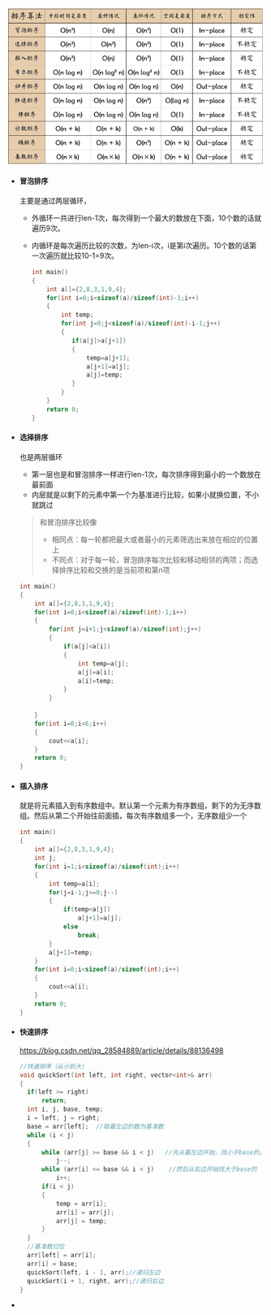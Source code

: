 ![](image/33.png)

- #### 冒泡排序

  主要是通过两层循环，

  - 外循环一共进行len-1次，每次得到一个最大的数放在下面，10个数的话就遍历9次。

  - 内循环是每次遍历比较的次数，为len-i次，i是第i次遍历。10个数的话第一次遍历就比较10-1=9次。

    ```c++
    int main()
    {
        int a[]={2,8,3,1,9,4};
        for(int i=0;i<sizeof(a)/sizeof(int)-1;i++)
        {
            int temp;
            for(int j=0;j<sizeof(a)/sizeof(int)-i-1;j++)
            {
               if(a[j]>a[j+1])
               {
                   temp=a[j+1];
                   a[j+1]=a[j];
                   a[j]=temp;
               }
            }
        }
        return 0;
    }
    ```

- #### 选择排序

  也是两层循环

  - 第一层也是和冒泡排序一样进行len-1次，每次排序得到最小的一个数放在最前面
  - 内层就是以剩下的元素中第一个为基准进行比较，如果小就换位置，不小就跳过

  > 和冒泡排序比较像
  >
  > - 相同点：每一轮都把最大或者最小的元素筛选出来放在相应的位置上
  > - 不同点：对于每一轮，冒泡排序每次比较和移动相邻的两项；而选择排序比较和交换的是当前项和第n项

  ```c++
  int main()
  {
      int a[]={2,8,3,1,9,4};
      for(int i=0;i<sizeof(a)/sizeof(int)-1;i++)
      {
          for(int j=i+1;j<sizeof(a)/sizeof(int);j++)
          {
              if(a[j]<a[i])
              {
                  int temp=a[j];
                  a[j]=a[i];
                  a[i]=temp;
              }
          }
  
      }
      for(int i=0;i<6;i++)
      {
          cout<<a[i];
      }
      return 0;
  }
  ```

- #### 插入排序

  就是将元素插入到有序数组中。默认第一个元素为有序数组，剩下的为无序数组。然后从第二个开始往前面插，每次有序数组多一个，无序数组少一个

  ```c++
  int main()
  {
      int a[]={2,8,3,1,9,4};
      int j;
      for(int i=1;i<sizeof(a)/sizeof(int);i++)
      {
          int temp=a[i];
          for(j=i-1;j>=0;j--)
          {
              if(temp<a[j])
                  a[j+1]=a[j];
              else
                  break;
          }
          a[j+1]=temp;
      }
      for(int i=0;i<sizeof(a)/sizeof(int);i++)
      {
          cout<<a[i];
      }
      return 0;
  }
  ```
  
- #### 快速排序

  https://blog.csdn.net/qq_28584889/article/details/88136498

  ```c++
  //快速排序（从小到大）
  void quickSort(int left, int right, vector<int>& arr)
  {
  	if(left >= right)
  		return;
  	int i, j, base, temp;
  	i = left, j = right;
  	base = arr[left];  //取最左边的数为基准数
  	while (i < j)
  	{
  		while (arr[j] >= base && i < j)   //先从最左边开始，找小于base的。这儿一定要找小于base的，不能带等号
  			j--;
  		while (arr[i] <= base && i < j)    //然后从右边开始找大于base的
  			i++;
  		if(i < j)
  		{
  			temp = arr[i];
  			arr[i] = arr[j];
  			arr[j] = temp;
  		}
  	}
  	//基准数归位
  	arr[left] = arr[i];
  	arr[i] = base;
  	quickSort(left, i - 1, arr);//递归左边
  	quickSort(i + 1, right, arr);//递归右边
  }
  ```

- 
